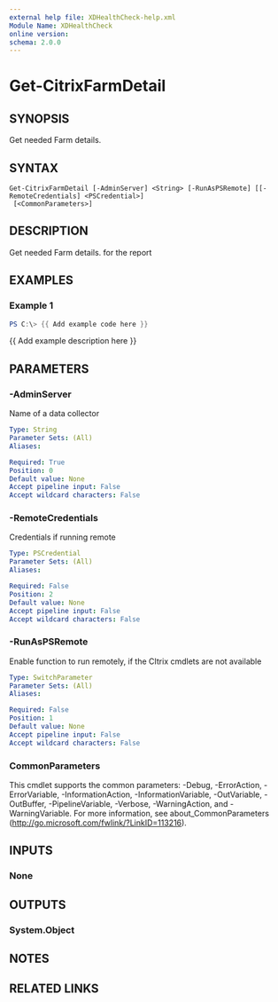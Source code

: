 ```yaml
---
external help file: XDHealthCheck-help.xml
Module Name: XDHealthCheck
online version:
schema: 2.0.0
---
```


# Get-CitrixFarmDetail

## SYNOPSIS
Get needed Farm details.

## SYNTAX

```
Get-CitrixFarmDetail [-AdminServer] <String> [-RunAsPSRemote] [[-RemoteCredentials] <PSCredential>]
 [<CommonParameters>]
```

## DESCRIPTION
Get needed Farm details. for the report

## EXAMPLES

### Example 1
```powershell
PS C:\> {{ Add example code here }}
```

{{ Add example description here }}

## PARAMETERS

### -AdminServer
Name of a data collector

```yaml
Type: String
Parameter Sets: (All)
Aliases:

Required: True
Position: 0
Default value: None
Accept pipeline input: False
Accept wildcard characters: False
```

### -RemoteCredentials
Credentials if running remote

```yaml
Type: PSCredential
Parameter Sets: (All)
Aliases:

Required: False
Position: 2
Default value: None
Accept pipeline input: False
Accept wildcard characters: False
```

### -RunAsPSRemote
Enable function to run remotely, if the CItrix cmdlets are not available

```yaml
Type: SwitchParameter
Parameter Sets: (All)
Aliases:

Required: False
Position: 1
Default value: None
Accept pipeline input: False
Accept wildcard characters: False
```

### CommonParameters
This cmdlet supports the common parameters: -Debug, -ErrorAction, -ErrorVariable, -InformationAction, -InformationVariable, -OutVariable, -OutBuffer, -PipelineVariable, -Verbose, -WarningAction, and -WarningVariable. For more information, see about_CommonParameters (http://go.microsoft.com/fwlink/?LinkID=113216).

## INPUTS

### None

## OUTPUTS

### System.Object
## NOTES

## RELATED LINKS

